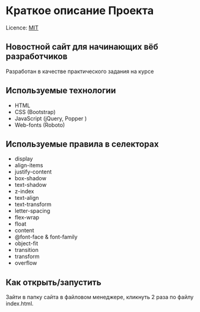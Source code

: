 # Краткое описание Проекта

Licence: [MIT](./license.md "Лицензия")

## Новостной сайт для начинающих вёб разработчиков

Разработан в качестве практического задания на курсе

## Используемые технологии

* HTML
* CSS (Bootstrap)
* JavaScript (jQuery, Popper )
* Web-fonts (Roboto)

## Используемые правила в селекторах

* display
* align-items
* justify-content
* box-shadow
* text-shadow
* z-index
* text-align
* text-transform
* letter-spacing
* flex-wrap
* float
* content
* @font-face & font-family
* object-fit
* transition
* transform
* overflow

## Как открыть/запустить

Зайти в папку сайта в файловом менеджере, кликнуть 2 раза по файлу index.html.